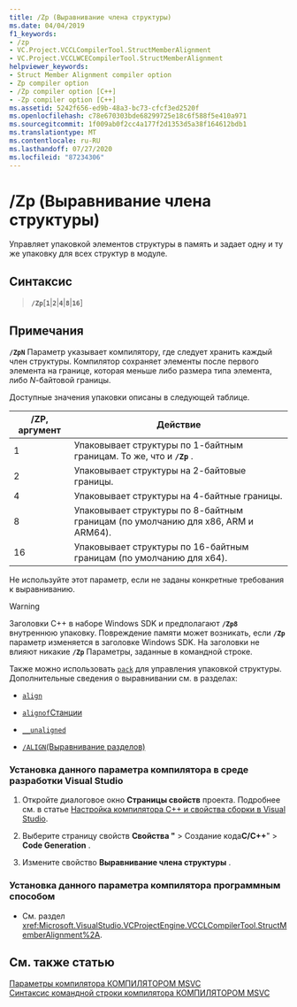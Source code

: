 ```yaml
---
title: /Zp (Выравнивание члена структуры)
ms.date: 04/04/2019
f1_keywords:
- /zp
- VC.Project.VCCLCompilerTool.StructMemberAlignment
- VC.Project.VCCLWCECompilerTool.StructMemberAlignment
helpviewer_keywords:
- Struct Member Alignment compiler option
- Zp compiler option
- /Zp compiler option [C++]
- -Zp compiler option [C++]
ms.assetid: 5242f656-ed9b-48a3-bc73-cfcf3ed2520f
ms.openlocfilehash: c78e670303bde68299725e18c6f588f5e410a971
ms.sourcegitcommit: 1f009ab0f2cc4a177f2d1353d5a38f164612bdb1
ms.translationtype: MT
ms.contentlocale: ru-RU
ms.lasthandoff: 07/27/2020
ms.locfileid: "87234306"
---
```

# <a name="zp-struct-member-alignment"></a>/Zp (Выравнивание члена структуры)

Управляет упаковкой элементов структуры в память и задает одну и ту же упаковку для всех структур в модуле.

## <a name="syntax"></a>Синтаксис

> **`/Zp`**[**`1`**|**`2`**|**`4`**|**`8`**|**`16`**]

## <a name="remarks"></a>Примечания

**`/ZpN`** Параметр указывает компилятору, где следует хранить каждый член структуры. Компилятор сохраняет элементы после первого элемента на границе, которая меньше либо размера типа элемента, либо *N*-байтовой границы.

Доступные значения упаковки описаны в следующей таблице.

|/ZP, аргумент|Действие|
|-|-|
|1|Упаковывает структуры по 1-байтным границам. То же, что и **`/Zp`** .|
|2|Упаковывает структуры на 2-байтовые границы.|
|4|Упаковывает структуры на 4-байтные границы.|
|8|Упаковывает структуры по 8-байтным границам (по умолчанию для x86, ARM и ARM64).|
|16| Упаковывает структуры по 16-байтным границам (по умолчанию для x64).|

Не используйте этот параметр, если не заданы конкретные требования к выравниванию.

> [!WARNING]
> Заголовки C++ в наборе Windows SDK и предполагают **`/Zp8`** внутреннюю упаковку. Повреждение памяти может возникать, если **`/Zp`** параметр изменяется в заголовке Windows SDK. На заголовки не влияют никакие **`/Zp`** Параметры, заданные в командной строке.

Также можно использовать [`pack`](../../preprocessor/pack.md) для управления упаковкой структуры. Дополнительные сведения о выравнивании см. в разделах:

- [`align`](../../cpp/align-cpp.md)

- [`alignof`Станции](../../cpp/alignof-operator.md)

- [`__unaligned`](../../cpp/unaligned.md)

- [`/ALIGN`(Выравнивание разделов)](align-section-alignment.md)

### <a name="to-set-this-compiler-option-in-the-visual-studio-development-environment"></a>Установка данного параметра компилятора в среде разработки Visual Studio

1. Откройте диалоговое окно **Страницы свойств** проекта. Подробнее см. в статье [Настройка компилятора C++ и свойства сборки в Visual Studio](../working-with-project-properties.md).

1. Выберите страницу свойств **Свойства "**  >  Создание кода**C/C++**"  >  **Code Generation** .

1. Измените свойство **Выравнивание члена структуры** .

### <a name="to-set-this-compiler-option-programmatically"></a>Установка данного параметра компилятора программным способом

- См. раздел <xref:Microsoft.VisualStudio.VCProjectEngine.VCCLCompilerTool.StructMemberAlignment%2A>.

## <a name="see-also"></a>См. также статью

[Параметры компилятора КОМПИЛЯТОРОМ MSVC](compiler-options.md) \
[Синтаксис командной строки компилятора КОМПИЛЯТОРОМ MSVC](compiler-command-line-syntax.md)
